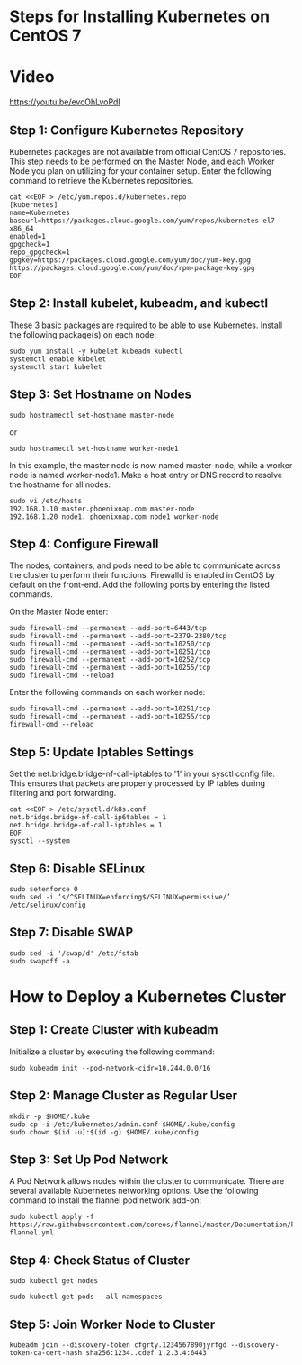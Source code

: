 # Steps for Installing Kubernetes on CentOS 7

# Video 

https://youtu.be/evcOhLvoPdI

## Step 1: Configure Kubernetes Repository

Kubernetes packages are not available from official CentOS 7 repositories. This step needs to be performed on the Master Node, and each Worker Node you plan on utilizing for your container setup. Enter the following command to retrieve the Kubernetes repositories.

    cat <<EOF > /etc/yum.repos.d/kubernetes.repo
    [kubernetes]
    name=Kubernetes
    baseurl=https://packages.cloud.google.com/yum/repos/kubernetes-el7-x86_64
    enabled=1
    gpgcheck=1
    repo_gpgcheck=1
    gpgkey=https://packages.cloud.google.com/yum/doc/yum-key.gpg https://packages.cloud.google.com/yum/doc/rpm-package-key.gpg
    EOF

## Step 2: Install kubelet, kubeadm, and kubectl

These 3 basic packages are required to be able to use Kubernetes. Install the following package(s) on each node:

    sudo yum install -y kubelet kubeadm kubectl
    systemctl enable kubelet
    systemctl start kubelet
    
## Step 3: Set Hostname on Nodes

    sudo hostnamectl set-hostname master-node

or

    sudo hostnamectl set-hostname worker-node1
    
In this example, the master node is now named master-node, while a worker node is named worker-node1.
Make a host entry or DNS record to resolve the hostname for all nodes:

    sudo vi /etc/hosts
    192.168.1.10 master.phoenixnap.com master-node
    192.168.1.20 node1. phoenixnap.com node1 worker-node
    
## Step 4: Configure Firewall

The nodes, containers, and pods need to be able to communicate across the cluster to perform their functions. Firewalld is enabled in CentOS by default on the front-end. Add the following ports by entering the listed commands.

On the Master Node enter:

    sudo firewall-cmd --permanent --add-port=6443/tcp
    sudo firewall-cmd --permanent --add-port=2379-2380/tcp
    sudo firewall-cmd --permanent --add-port=10250/tcp
    sudo firewall-cmd --permanent --add-port=10251/tcp
    sudo firewall-cmd --permanent --add-port=10252/tcp
    sudo firewall-cmd --permanent --add-port=10255/tcp
    sudo firewall-cmd --reload
    
 Enter the following commands on each worker node:

    sudo firewall-cmd --permanent --add-port=10251/tcp
    sudo firewall-cmd --permanent --add-port=10255/tcp
    firewall-cmd --reload
    
## Step 5: Update Iptables Settings    

Set the net.bridge.bridge-nf-call-iptables to '1' in your sysctl config file. This ensures that packets are properly processed by IP tables during filtering and port forwarding.

    cat <<EOF > /etc/sysctl.d/k8s.conf
    net.bridge.bridge-nf-call-ip6tables = 1
    net.bridge.bridge-nf-call-iptables = 1
    EOF
    sysctl --system

## Step 6: Disable SELinux

    sudo setenforce 0
    sudo sed -i ‘s/^SELINUX=enforcing$/SELINUX=permissive/’ /etc/selinux/config
    
## Step 7: Disable SWAP

    sudo sed -i '/swap/d' /etc/fstab
    sudo swapoff -a
    
    
# How to Deploy a Kubernetes Cluster

## Step 1: Create Cluster with kubeadm
Initialize a cluster by executing the following command:

    sudo kubeadm init --pod-network-cidr=10.244.0.0/16

## Step 2: Manage Cluster as Regular User 

    mkdir -p $HOME/.kube
    sudo cp -i /etc/kubernetes/admin.conf $HOME/.kube/config
    sudo chown $(id -u):$(id -g) $HOME/.kube/config
    
## Step 3: Set Up Pod Network

A Pod Network allows nodes within the cluster to communicate. There are several available Kubernetes networking options. Use the following command to install the flannel pod network add-on:

    sudo kubectl apply -f https://raw.githubusercontent.com/coreos/flannel/master/Documentation/kube-flannel.yml
    
## Step 4: Check Status of Cluster  

    sudo kubectl get nodes
    
    sudo kubectl get pods --all-namespaces
    
## Step 5: Join Worker Node to Cluster

    kubeadm join --discovery-token cfgrty.1234567890jyrfgd --discovery-token-ca-cert-hash sha256:1234..cdef 1.2.3.4:6443
